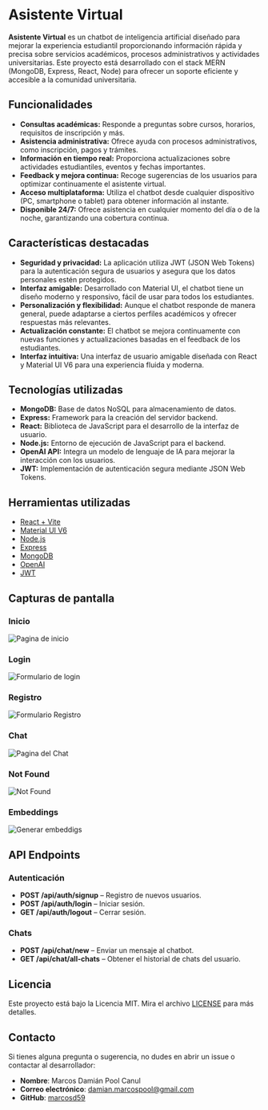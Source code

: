 # Asistente Virtual

**Asistente Virtual** es un chatbot de inteligencia artificial diseñado para mejorar la experiencia estudiantil proporcionando información rápida y precisa sobre servicios académicos, procesos administrativos y actividades universitarias. Este proyecto está desarrollado con el stack MERN (MongoDB, Express, React, Node) para ofrecer un soporte eficiente y accesible a la comunidad universitaria.

## Funcionalidades

- **Consultas académicas:** Responde a preguntas sobre cursos, horarios, requisitos de inscripción y más.
- **Asistencia administrativa:** Ofrece ayuda con procesos administrativos, como inscripción, pagos y trámites.
- **Información en tiempo real:** Proporciona actualizaciones sobre actividades estudiantiles, eventos y fechas importantes.
- **Feedback y mejora continua:** Recoge sugerencias de los usuarios para optimizar continuamente el asistente virtual.
- **Acceso multiplataforma:** Utiliza el chatbot desde cualquier dispositivo (PC, smartphone o tablet) para obtener información al instante.
- **Disponible 24/7:** Ofrece asistencia en cualquier momento del día o de la noche, garantizando una cobertura continua.

## Características destacadas

- **Seguridad y privacidad:** La aplicación utiliza JWT (JSON Web Tokens) para la autenticación segura de usuarios y asegura que los datos personales estén protegidos.
- **Interfaz amigable:** Desarrollado con Material UI, el chatbot tiene un diseño moderno y responsivo, fácil de usar para todos los estudiantes.
- **Personalización y flexibilidad:** Aunque el chatbot responde de manera general, puede adaptarse a ciertos perfiles académicos y ofrecer respuestas más relevantes.
- **Actualización constante:** El chatbot se mejora continuamente con nuevas funciones y actualizaciones basadas en el feedback de los estudiantes.
- **Interfaz intuitiva:** Una interfaz de usuario amigable diseñada con React y Material UI V6 para una experiencia fluida y moderna.

## Tecnologías utilizadas

- **MongoDB:** Base de datos NoSQL para almacenamiento de datos.
- **Express:** Framework para la creación del servidor backend.
- **React:** Biblioteca de JavaScript para el desarrollo de la interfaz de usuario.
- **Node.js:** Entorno de ejecución de JavaScript para el backend.
- **OpenAI API:** Integra un modelo de lenguaje de IA para mejorar la interacción con los usuarios.
- **JWT:** Implementación de autenticación segura mediante JSON Web Tokens.

## Herramientas utilizadas

- [React + Vite](https://reactjs.org/)
- [Material UI V6](https://mui.com/)
- [Node.js](https://nodejs.org/)
- [Express](https://expressjs.com/)
- [MongoDB](https://www.mongodb.com/)
- [OpenAI](https://openai.com/)
- [JWT](https://jwt.io/)

## Capturas de pantalla

### Inicio

<picture>
  <source srcset="./captures/inicio-dark.png" media="(prefers-color-scheme: dark)">
  <img src="./captures/inicio-white.png" alt="Pagina de inicio">
</picture>

### Login

<picture>
  <source srcset="./captures/login-dark.png" media="(prefers-color-scheme: dark)">
  <img src="./captures/login-white.png" alt="Formulario de login">
</picture>

### Registro

<picture>
  <source srcset="./captures/registro-dark.png" media="(prefers-color-scheme: dark)">
  <img src="./captures/registro-white.png" alt="Formulario Registro">
</picture>

### Chat

<picture>
  <source srcset="./captures/chat-dark.png" media="(prefers-color-scheme: dark)">
  <img src="./captures/chat-white.png" alt="Pagina del Chat">
</picture>

### Not Found

<picture>
  <source srcset="./captures/404-dark.png" media="(prefers-color-scheme: dark)">
  <img src="./captures/404-white.png" alt="Not Found">
</picture>

### Embeddings

<picture>
  <source srcset="./captures/process-dark.png" media="(prefers-color-scheme: dark)">
  <img src="./captures/process-white.png" alt="Generar embeddigs">
</picture>

## API Endpoints

### Autenticación

- **POST /api/auth/signup** – Registro de nuevos usuarios.
- **POST /api/auth/login** – Iniciar sesión.
- **GET /api/auth/logout** – Cerrar sesión.

### Chats

- **POST /api/chat/new** – Enviar un mensaje al chatbot.
- **GET /api/chat/all-chats** – Obtener el historial de chats del usuario.

## Licencia

Este proyecto está bajo la Licencia MIT. Mira el archivo [LICENSE](LICENSE) para más detalles.

## Contacto

Si tienes alguna pregunta o sugerencia, no dudes en abrir un issue o contactar al desarrollador:

- **Nombre**: Marcos Damián Pool Canul
- **Correo electrónico**: <damian.marcospool@gmail.com>
- **GitHub**: [marcosd59](https://github.com/marcosd59)

